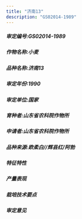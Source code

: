 ```yaml
---
title: "济南13"
description: "GS02014-1989"
---
```

##### 审定编号:GS02014-1989

##### 作物名称:小麦

##### 品种名称:济南13

##### 审定年份:1990

##### 审定单位:国家

##### 育种者:山东省农科院作物所

##### 申请者:山东省农科院作物所

##### 品种来源:欧柔白//辉县红/阿勃

##### 特征特性


##### 产量表现


##### 栽培技术要点


##### 审定意见

